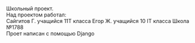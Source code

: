 Школьный проект.
<br>
Над проектом работал:
<br>
Сайгитов Г.  учащийся 11Т класса
Егор Ж. учащийся 10 IT класса
Школа №1788
<br>
Проет написан с помощью Django
